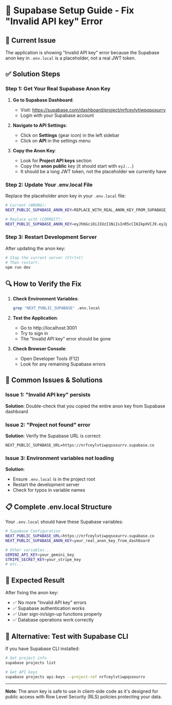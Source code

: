 # 🔧 Supabase Setup Guide - Fix "Invalid API key" Error

## 🚨 Current Issue
The application is showing "Invalid API key" error because the Supabase anon key in `.env.local` is a placeholder, not a real JWT token.

## ✅ Solution Steps

### Step 1: Get Your Real Supabase Anon Key

1. **Go to Supabase Dashboard**:
   - Visit: https://supabase.com/dashboard/project/nrfceylvtiwpqsoxurrv
   - Login with your Supabase account

2. **Navigate to API Settings**:
   - Click on **Settings** (gear icon) in the left sidebar
   - Click on **API** in the settings menu

3. **Copy the Anon Key**:
   - Look for **Project API keys** section
   - Copy the **anon public** key (it should start with `eyJ...`)
   - It should be a long JWT token, not the placeholder we currently have

### Step 2: Update Your .env.local File

Replace the placeholder anon key in your `.env.local` file:

```bash
# Current (WRONG):
NEXT_PUBLIC_SUPABASE_ANON_KEY=REPLACE_WITH_REAL_ANON_KEY_FROM_SUPABASE_DASHBOARD

# Replace with (CORRECT):
NEXT_PUBLIC_SUPABASE_ANON_KEY=eyJhbGciOiJIUzI1NiIsInR5cCI6IkpXVCJ9.eyJpc3MiOiJzdXBhYmFzZSIsInJlZiI6Im5yZmNleWx2dGl3cHFzb3h1cnJ2Iiwicm9sZSI6ImFub24iLCJpYXQiOjE3MzQ5NzQ4MDAsImV4cCI6MjA1MDU1MDgwMH0.YOUR_REAL_SIGNATURE_HERE
```

### Step 3: Restart Development Server

After updating the anon key:

```bash
# Stop the current server (Ctrl+C)
# Then restart:
npm run dev
```

## 🔍 How to Verify the Fix

1. **Check Environment Variables**:
   ```bash
   grep "NEXT_PUBLIC_SUPABASE" .env.local
   ```

2. **Test the Application**:
   - Go to http://localhost:3001
   - Try to sign in
   - The "Invalid API key" error should be gone

3. **Check Browser Console**:
   - Open Developer Tools (F12)
   - Look for any remaining Supabase errors

## 🚨 Common Issues & Solutions

### Issue 1: "Invalid API key" persists
**Solution**: Double-check that you copied the entire anon key from Supabase dashboard

### Issue 2: "Project not found" error
**Solution**: Verify the Supabase URL is correct:
```
NEXT_PUBLIC_SUPABASE_URL=https://nrfceylvtiwpqsoxurrv.supabase.co
```

### Issue 3: Environment variables not loading
**Solution**: 
- Ensure `.env.local` is in the project root
- Restart the development server
- Check for typos in variable names

## 📋 Complete .env.local Structure

Your `.env.local` should have these Supabase variables:

```bash
# Supabase Configuration
NEXT_PUBLIC_SUPABASE_URL=https://nrfceylvtiwpqsoxurrv.supabase.co
NEXT_PUBLIC_SUPABASE_ANON_KEY=your_real_anon_key_from_dashboard

# Other variables...
GEMINI_API_KEY=your_gemini_key
STRIPE_SECRET_KEY=your_stripe_key
# etc...
```

## 🎯 Expected Result

After fixing the anon key:
- ✅ No more "Invalid API key" errors
- ✅ Supabase authentication works
- ✅ User sign-in/sign-up functions properly
- ✅ Database operations work correctly

## 🔧 Alternative: Test with Supabase CLI

If you have Supabase CLI installed:

```bash
# Get project info
supabase projects list

# Get API keys
supabase projects api-keys --project-ref nrfceylvtiwpqsoxurrv
```

---

**Note**: The anon key is safe to use in client-side code as it's designed for public access with Row Level Security (RLS) policies protecting your data.























